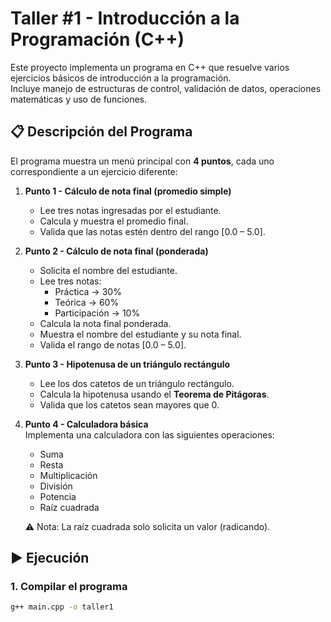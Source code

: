 # Taller #1 - Introducción a la Programación (C++)

Este proyecto implementa un programa en C++ que resuelve varios ejercicios básicos de introducción a la programación.  
Incluye manejo de estructuras de control, validación de datos, operaciones matemáticas y uso de funciones.

## 📋 Descripción del Programa

El programa muestra un menú principal con **4 puntos**, cada uno correspondiente a un ejercicio diferente:

1. **Punto 1 - Cálculo de nota final (promedio simple)**  
   - Lee tres notas ingresadas por el estudiante.  
   - Calcula y muestra el promedio final.  
   - Valida que las notas estén dentro del rango [0.0 – 5.0].

2. **Punto 2 - Cálculo de nota final (ponderada)**  
   - Solicita el nombre del estudiante.  
   - Lee tres notas:  
     - Práctica → 30%  
     - Teórica → 60%  
     - Participación → 10%  
   - Calcula la nota final ponderada.  
   - Muestra el nombre del estudiante y su nota final.  
   - Valida el rango de notas [0.0 – 5.0].

3. **Punto 3 - Hipotenusa de un triángulo rectángulo**  
   - Lee los dos catetos de un triángulo rectángulo.  
   - Calcula la hipotenusa usando el **Teorema de Pitágoras**.  
   - Valida que los catetos sean mayores que 0.

4. **Punto 4 - Calculadora básica**  
   Implementa una calculadora con las siguientes operaciones:  
   - Suma  
   - Resta  
   - Multiplicación  
   - División  
   - Potencia  
   - Raíz cuadrada  

   ⚠️ Nota: La raíz cuadrada solo solicita un valor (radicando).

## ▶️ Ejecución

### 1. Compilar el programa
```bash
g++ main.cpp -o taller1
